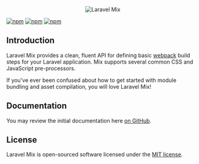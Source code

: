 <p align="center"><img src="https://laravel.com/assets/img/components/logo-mix.svg" alt="Laravel Mix"></p>

[![npm](https://img.shields.io/npm/v/laravel-mix.svg)](https://www.npmjs.com/package/laravel-mix)
[![npm](https://img.shields.io/npm/dt/laravel-mix.svg)](https://www.npmjs.com/package/laravel-mix)
[![npm](https://img.shields.io/npm/l/laravel-mix.svg)](https://www.npmjs.com/package/laravel-mix)

## Introduction

Laravel Mix provides a clean, fluent API for defining basic [webpack](http://github.com/webpack/webpack) build steps for your Laravel application. Mix supports several common CSS and JavaScript pre-processors.

If you've ever been confused about how to get started with module bundling and asset compilation, you will love Laravel Mix!

## Documentation

You may review the initial documentation here [on GitHub](https://github.com/JeffreyWay/laravel-mix/tree/master/docs#readme).

## License

Laravel Mix is open-sourced software licensed under the [MIT license](http://opensource.org/licenses/MIT).
